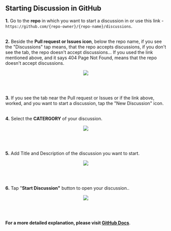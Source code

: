 ## Starting Discussion in GitHub
**1.** Go to the **repo** in which you want to start a discussion in or use this link - `https://github.com/{repo-owner}/{repo-name}/discussions`.
<br><br>


**2.** Beside the **Pull request or Issues icon**, below the repo name, if you see the "Discussions" tap means, that the repo accepts discussions, if you don't see the tab, the repo doesn't accept discussions... If you used the link mentioned above, and it says 404 Page Not Found, means that the repo doesn't accept discussions.
<br>
<p align="center">
   <img src="https://user-images.githubusercontent.com/84712013/169663113-99dd25e7-c3ad-4556-94a4-39d8f8caa992.png"></p>
<br><br>


**3.** If you see the tab near the Pull request or Issues or if the link above, worked, and you want to start a discussion, tap the "New Discussion" icon.
<br><br>


**4.** Select the **CATERGORY** of your discussion.
<br>
<p align="center">
   <img src="https://user-images.githubusercontent.com/84712013/169663148-c967bb82-0816-4689-94db-56ae05b58666.png"></p>
<br><br>


**5.** Add Title and Description of the discussion you want to start.
<br>
<p align="center">
   <img  src="https://user-images.githubusercontent.com/84712013/169663162-447b0bc6-0178-4e72-adbe-8c9e5333fc6a.png"></p>
<br><br>


**6.** Tap "**Start Discussion"** button to open your discussion..
<br>
<p align="center">
   <img src="https://user-images.githubusercontent.com/84712013/169655611-ad180328-ae36-4418-bb2e-acdab4126e74.png"></p>
<br><br>


**For a more detailed explanation, please visit [GitHub Docs](https://docs.github.com/en/discussions/quickstart#Creating-a-new-discusssion)**.


